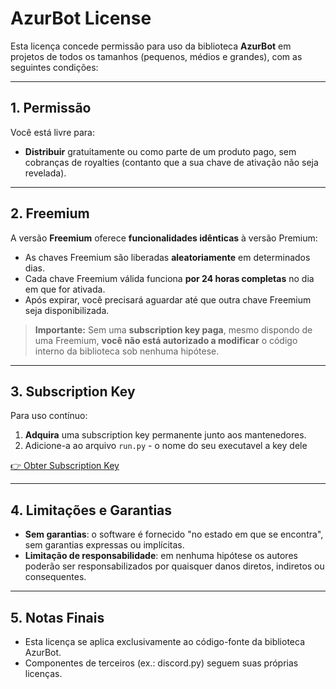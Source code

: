 # AzurBot License

Esta licença concede permissão para uso da biblioteca **AzurBot** em projetos de todos os tamanhos (pequenos, médios e grandes), com as seguintes condições:

---

## 1. Permissão

Você está livre para:

* **Distribuir** gratuitamente ou como parte de um produto pago, sem cobranças de royalties (contanto que a sua chave de ativação não seja revelada).

---

## 2. Freemium

A versão **Freemium** oferece **funcionalidades idênticas** à versão Premium:

* As chaves Freemium são liberadas **aleatoriamente** em determinados dias.
* Cada chave Freemium válida funciona **por 24 horas completas** no dia em que for ativada.
* Após expirar, você precisará aguardar até que outra chave Freemium seja disponibilizada.

> **Importante:** Sem uma **subscription key paga**, mesmo dispondo de uma Freemium, **você não está autorizado a modificar** o código interno da biblioteca sob nenhuma hipótese.

---

## 3. Subscription Key

Para uso contínuo:

1. **Adquira** uma subscription key permanente junto aos mantenedores.
2. Adicione-a ao arquivo `run.py` - o nome do seu executavel a key dele

[👉 Obter Subscription Key]()

---

## 4. Limitações e Garantias

* **Sem garantias**: o software é fornecido "no estado em que se encontra", sem garantias expressas ou implícitas.
* **Limitação de responsabilidade**: em nenhuma hipótese os autores poderão ser responsabilizados por quaisquer danos diretos, indiretos ou consequentes.

---

## 5. Notas Finais

* Esta licença se aplica exclusivamente ao código-fonte da biblioteca AzurBot.
* Componentes de terceiros (ex.: discord.py) seguem suas próprias licenças.
